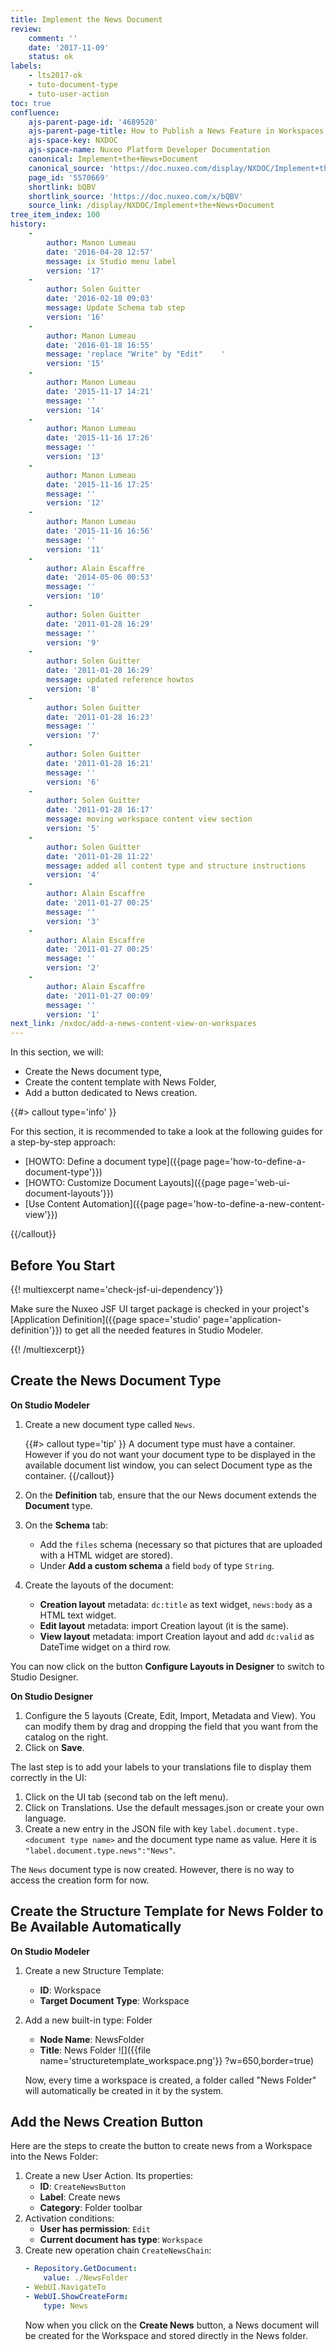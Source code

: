 ```yaml
---
title: Implement the News Document
review:
    comment: ''
    date: '2017-11-09'
    status: ok
labels:
    - lts2017-ok
    - tuto-document-type
    - tuto-user-action
toc: true
confluence:
    ajs-parent-page-id: '4689520'
    ajs-parent-page-title: How to Publish a News Feature in Workspaces
    ajs-space-key: NXDOC
    ajs-space-name: Nuxeo Platform Developer Documentation
    canonical: Implement+the+News+Document
    canonical_source: 'https://doc.nuxeo.com/display/NXDOC/Implement+the+News+Document'
    page_id: '5570669'
    shortlink: bQBV
    shortlink_source: 'https://doc.nuxeo.com/x/bQBV'
    source_link: /display/NXDOC/Implement+the+News+Document
tree_item_index: 100
history:
    -
        author: Manon Lumeau
        date: '2016-04-28 12:57'
        message: ix Studio menu label
        version: '17'
    -
        author: Solen Guitter
        date: '2016-02-10 09:03'
        message: Update Schema tab step
        version: '16'
    -
        author: Manon Lumeau
        date: '2016-01-18 16:55'
        message: 'replace "Write" by "Edit"    '
        version: '15'
    -
        author: Manon Lumeau
        date: '2015-11-17 14:21'
        message: ''
        version: '14'
    -
        author: Manon Lumeau
        date: '2015-11-16 17:26'
        message: ''
        version: '13'
    -
        author: Manon Lumeau
        date: '2015-11-16 17:25'
        message: ''
        version: '12'
    -
        author: Manon Lumeau
        date: '2015-11-16 16:56'
        message: ''
        version: '11'
    -
        author: Alain Escaffre
        date: '2014-05-06 00:53'
        message: ''
        version: '10'
    -
        author: Solen Guitter
        date: '2011-01-28 16:29'
        message: ''
        version: '9'
    -
        author: Solen Guitter
        date: '2011-01-28 16:29'
        message: updated reference howtos
        version: '8'
    -
        author: Solen Guitter
        date: '2011-01-28 16:23'
        message: ''
        version: '7'
    -
        author: Solen Guitter
        date: '2011-01-28 16:21'
        message: ''
        version: '6'
    -
        author: Solen Guitter
        date: '2011-01-28 16:17'
        message: moving workspace content view section
        version: '5'
    -
        author: Solen Guitter
        date: '2011-01-28 11:22'
        message: added all content type and structure instructions
        version: '4'
    -
        author: Alain Escaffre
        date: '2011-01-27 00:25'
        message: ''
        version: '3'
    -
        author: Alain Escaffre
        date: '2011-01-27 00:25'
        message: ''
        version: '2'
    -
        author: Alain Escaffre
        date: '2011-01-27 00:09'
        message: ''
        version: '1'
next_link: /nxdoc/add-a-news-content-view-on-workspaces
---
```

In this section, we will:

*   Create the News document type,
*   Create the content template with News Folder,
*   Add a button dedicated to News creation.

{{#> callout type='info' }}

For this section, it is recommended to take a look at the following guides for a step-by-step approach:

- [HOWTO: Define a document type]({{page page='how-to-define-a-document-type'}})
- [HOWTO: Customize Document Layouts]({{page page='web-ui-document-layouts'}})
- [Use Content Automation]({{page page='how-to-define-a-new-content-view'}})

{{/callout}}

## Before You Start

{{! multiexcerpt name='check-jsf-ui-dependency'}}

Make sure the Nuxeo JSF UI target package is checked in your project's [Application Definition]({{page space='studio' page='application-definition'}}) to get all the needed features in Studio Modeler.

{{! /multiexcerpt}}

## Create the News Document Type

**On Studio Modeler**

1.  Create a new document type called `News`.

    {{#> callout type='tip' }}
    A document type must have a container. However if you do not want your document type to be displayed in the available document list window, you can select Document type as the container.
    {{/callout}}

2.  On the **Definition** tab, ensure that the our News document extends the **Document** type.    
3.  On the **Schema** tab:
    *   Add the `files` schema (necessary so that pictures that are uploaded with a HTML widget are stored).
    *   Under **Add a custom schema** a field `body` of type `String`.
4.  Create the layouts of the document:
    *   **Creation layout** metadata: `dc:title` as text widget, `news:body` as a HTML text widget.
    *   **Edit layout** metadata: import Creation layout (it is the same).
    *   **View layout** metadata: import Creation layout and add `dc:valid` as DateTime widget on a third row.

You can now click on the button **Configure Layouts in Designer** to switch to Studio Designer.

**On Studio Designer**

1. Configure the 5 layouts (Create, Edit, Import, Metadata and View).
    You can modify them by drag and dropping the field that you want from the catalog on the right.
1. Click on **Save**.

The last step is to add your labels to your translations file to display them correctly in the UI:

1. Click on the UI tab (second tab on the left menu).
1. Click on Translations.
    Use the default messages.json or create your own language.
1. Create a new entry in the JSON file with key `label.document.type.<document type name>` and the document type name as value. Here it is `"label.document.type.news":"News"`.

The `News` document type is now created. However, there is no way to access the creation form for now.

## Create the Structure Template for News Folder to Be Available Automatically

**On Studio Modeler**

1.  Create a new Structure Template:
    *   **ID**: Workspace
    *   **Target Document Type**: Workspace
2.  Add a new built-in type: Folder
    *   **Node Name**: NewsFolder
    *   **Title**: News Folder
    ![]({{file name='structuretemplate_workspace.png'}} ?w=650,border=true)

    Now, every time a workspace is created, a folder called "News Folder" will automatically be created in it by the system.

## Add the News Creation Button

Here are the steps to create the button to create news from a Workspace into the News Folder:

1.  Create a new User Action. Its properties:
    *   **ID**: `CreateNewsButton`
    *   **Label**: Create news
    *   **Category**: Folder toolbar
2.  Activation conditions:
    *   **User has permission**: `Edit`
    *   **Current document has type**: `Workspace`
3.  Create new operation chain `CreateNewsChain`:
    ```yaml
    - Repository.GetDocument:
        value: ./NewsFolder
    - WebUI.NavigateTo
    - WebUI.ShowCreateForm:
        type: News
    ```
    Now when you click on the **Create News** button, a News document will be created for the Workspace and stored directly in the News folder.
